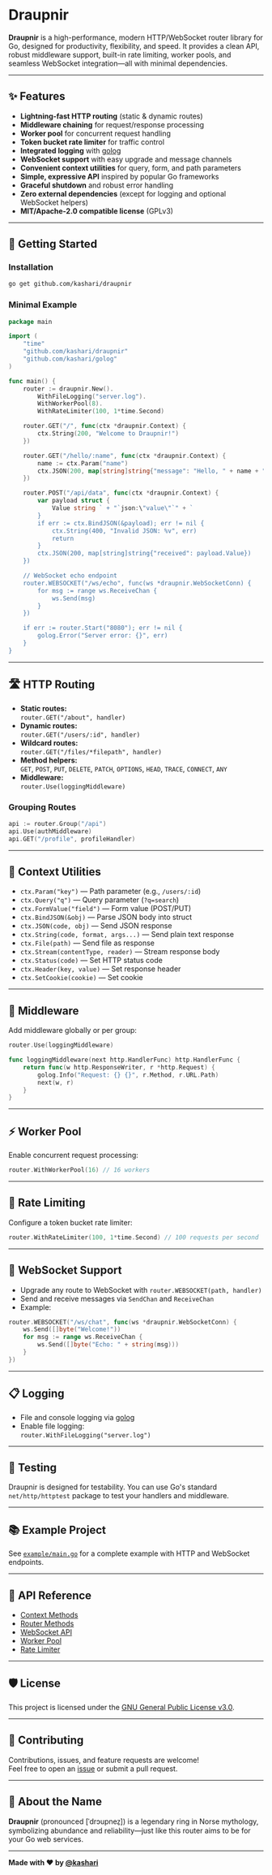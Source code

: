 # Draupnir

**Draupnir** is a high-performance, modern HTTP/WebSocket router library for Go, designed for productivity, flexibility, and speed. It provides a clean API, robust middleware support, built-in rate limiting, worker pools, and seamless WebSocket integration—all with minimal dependencies.

---

## ✨ Features

- **Lightning-fast HTTP routing** (static & dynamic routes)
- **Middleware chaining** for request/response processing
- **Worker pool** for concurrent request handling
- **Token bucket rate limiter** for traffic control
- **Integrated logging** with [golog](https://github.com/kashari/golog)
- **WebSocket support** with easy upgrade and message channels
- **Convenient context utilities** for query, form, and path parameters
- **Simple, expressive API** inspired by popular Go frameworks
- **Graceful shutdown** and robust error handling
- **Zero external dependencies** (except for logging and optional WebSocket helpers)
- **MIT/Apache-2.0 compatible license** (GPLv3)

---

## 🚀 Getting Started

### Installation

```sh
go get github.com/kashari/draupnir
```

### Minimal Example

```go
package main

import (
    "time"
    "github.com/kashari/draupnir"
    "github.com/kashari/golog"
)

func main() {
    router := draupnir.New().
        WithFileLogging("server.log").
        WithWorkerPool(8).
        WithRateLimiter(100, 1*time.Second)

    router.GET("/", func(ctx *draupnir.Context) {
        ctx.String(200, "Welcome to Draupnir!")
    })

    router.GET("/hello/:name", func(ctx *draupnir.Context) {
        name := ctx.Param("name")
        ctx.JSON(200, map[string]string{"message": "Hello, " + name + "!"})
    })

    router.POST("/api/data", func(ctx *draupnir.Context) {
        var payload struct {
            Value string ` + "`json:\"value\"`" + `
        }
        if err := ctx.BindJSON(&payload); err != nil {
            ctx.String(400, "Invalid JSON: %v", err)
            return
        }
        ctx.JSON(200, map[string]string{"received": payload.Value})
    })

    // WebSocket echo endpoint
    router.WEBSOCKET("/ws/echo", func(ws *draupnir.WebSocketConn) {
        for msg := range ws.ReceiveChan {
            ws.Send(msg)
        }
    })

    if err := router.Start("8080"); err != nil {
        golog.Error("Server error: {}", err)
    }
}
```

---

## 🛣️ HTTP Routing

- **Static routes:**  
  `router.GET("/about", handler)`
- **Dynamic routes:**  
  `router.GET("/users/:id", handler)`
- **Wildcard routes:**  
  `router.GET("/files/*filepath", handler)`
- **Method helpers:**  
  `GET`, `POST`, `PUT`, `DELETE`, `PATCH`, `OPTIONS`, `HEAD`, `TRACE`, `CONNECT`, `ANY`
- **Middleware:**  
  `router.Use(loggingMiddleware)`

### Grouping Routes

```go
api := router.Group("/api")
api.Use(authMiddleware)
api.GET("/profile", profileHandler)
```

---

## 🧰 Context Utilities

- `ctx.Param("key")` — Path parameter (e.g., `/users/:id`)
- `ctx.Query("q")` — Query parameter (`?q=search`)
- `ctx.FormValue("field")` — Form value (POST/PUT)
- `ctx.BindJSON(&obj)` — Parse JSON body into struct
- `ctx.JSON(code, obj)` — Send JSON response
- `ctx.String(code, format, args...)` — Send plain text response
- `ctx.File(path)` — Send file as response
- `ctx.Stream(contentType, reader)` — Stream response body
- `ctx.Status(code)` — Set HTTP status code
- `ctx.Header(key, value)` — Set response header
- `ctx.SetCookie(cookie)` — Set cookie

---

## 🔌 Middleware

Add middleware globally or per group:

```go
router.Use(loggingMiddleware)

func loggingMiddleware(next http.HandlerFunc) http.HandlerFunc {
    return func(w http.ResponseWriter, r *http.Request) {
        golog.Info("Request: {} {}", r.Method, r.URL.Path)
        next(w, r)
    }
}
```

---

## ⚡ Worker Pool

Enable concurrent request processing:

```go
router.WithWorkerPool(16) // 16 workers
```

---

## 🚦 Rate Limiting

Configure a token bucket rate limiter:

```go
router.WithRateLimiter(100, 1*time.Second) // 100 requests per second
```

---

## 📡 WebSocket Support

- Upgrade any route to WebSocket with `router.WEBSOCKET(path, handler)`
- Send and receive messages via `SendChan` and `ReceiveChan`
- Example:

```go
router.WEBSOCKET("/ws/chat", func(ws *draupnir.WebSocketConn) {
    ws.Send([]byte("Welcome!"))
    for msg := range ws.ReceiveChan {
        ws.Send([]byte("Echo: " + string(msg)))
    }
})
```

---

## 📋 Logging

- File and console logging via [golog](https://github.com/kashari/golog)
- Enable file logging:  
  `router.WithFileLogging("server.log")`

---

## 🧪 Testing

Draupnir is designed for testability. You can use Go's standard `net/http/httptest` package to test your handlers and middleware.

---

## 📚 Example Project

See [`example/main.go`](example/main.go) for a complete example with HTTP and WebSocket endpoints.

---

## 📖 API Reference

- [Context Methods](#-context-utilities)
- [Router Methods](#-http-routing)
- [WebSocket API](#-websocket-support)
- [Worker Pool](#-worker-pool)
- [Rate Limiter](#-rate-limiting)

---

## 🛡️ License

This project is licensed under the [GNU General Public License v3.0](LICENSE).

---

## 🤝 Contributing

Contributions, issues, and feature requests are welcome!  
Feel free to open an [issue](https://github.com/kashari/draupnir/issues) or submit a pull request.

---

## 🧙 About the Name

**Draupnir** (pronounced [ˈdrɔupnez̠]) is a legendary ring in Norse mythology, symbolizing abundance and reliability—just like this router aims to be for your Go web services.

---

**Made with ❤️ by [@kashari](https://github.com/kashari)**